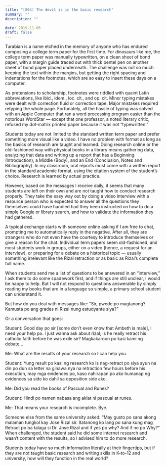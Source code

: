```yaml
---
title: "[804] The devil is in the basic research"
summary: ""
description: ""

date: 2019-11-06
draft: false
---
```



Turabian is a name etched in the memory of anyone who has endured composing a college term paper for the first time. For dinosaurs like me, the college term paper was manually typewritten, on a clean sheet of bond paper, with a margin guide traced out with thick pentel pen on another sheet of bond paper placed underneath. The challenge was not so much keeping the text within the margins, but getting the right spacing and indentations for the footnotes, which are so easy to insert these days on a computer.

As pretensions to scholarship, footnotes were riddled with quaint Latin abbreviations, like ibid., idem., loc. cit., and op. cit. Minor typing mistakes were dealt with correction fluid or correction tape. Major mistakes required retyping the whole page. Fortunately, all the hassle of typing was solved with an Apple Computer that ran a word processing program easier than the notorious WordStar — except that one professor, a noted literary critic, refused my dot-matrix printed paper because it was not “typewritten.”

Students today are not limited to the standard written term paper and prefer something more visual like a video. I have no problem with format as long as the basics of research are taught and learned. Doing research online or the old-fashioned way with physical books in a library means gathering data, analyzing that data and writing up a report that has a Beginning (Introduction), a Middle (Body), and an End (Conclusion, Notes and Bibliography). In my classroom, oral reports must come with a written report in the standard academic format, using the citation system of the student’s choice. Research is learned by actual practice.

However, based on the messages I receive daily, it seems that many students are left on their own and are not taught how to conduct research properly. They take the easy way out by doing a video interview with a resource person who is expected to answer all the questions they themselves could have handled had they been instructed on how to do a simple Google or library search, and how to validate the information they had gathered.

A typical exchange starts with someone online asking if I am free to chat, prompting me to automatically reply in the negative. After all, they are strangers who do not even have the courtesy to introduce themselves or give a reason for the chat. Individual term papers seem old-fashioned, and most students work in groups, either on a video (hence, a request for an interview), or preparing for a debate on a historical topic — usually something irrelevant like the Rizal retraction or as basic as Rizal’s complete full name.

When students send me a list of questions to be answered in an “interview,” I ask them to do some spadework first, and if things are still unclear, I would be happy to help. But I will not respond to questions answerable by simply reading my books that are in a language so simple, a primary school student can understand it.

But how do you deal with messages like: “Sir, pwede po magtanong? Kamusta po ang grades ni Rizal nung estudyante siya?”

Or a conversation that goes:

Student: Good day po sir [some don’t even know that Ambeth is male], I need your help po. I just wanna ask about rizal, is he really retract his catholic faith before he was exile sir? Magkakaroon po kasi kami ng debate…

Me: What are the results of your research so I can help you.

Student: Yung result po kasi ng research ko is nag-retract po siya ayun na din po dun sa letter na ginawa nya na retraction few hours before his execution, may mga evidences po, kaso nahirapan po ako humanap ng evidences sa side ko dahil sa opposition side ako.

Me: Did you read the books of Pascual and Runes?

Student: Hindi po namen nabasa ang aklat ni pascual at runes.

Me: That means your research is incomplete. Bye.

Someone else from the same university asked: “May gusto po sana akong malaman tungkol kay Jose Rizal sir. Itatanong ko lang po sana kung mag Retract po ba talaga si Dr. Jose Rizal and if yes po why? And if no po Why?” When challenged, the student said he did some internet research and wasn’t content with the results, so I advised him to do more research.

Students today have so much information literally at their fingertips, but if they are not taught basic research and writing skills in K-to-12 and university, how will they function in the real world?
